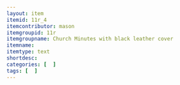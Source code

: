 ```yaml
---
layout: item
itemid: 11r_4
itemcontributor: mason
itemgroupid: 11r
itemgroupname: Church Minutes with black leather cover
itemname: 
itemtype: text
shortdesc: 
categories: [  ]
tags: [  ]
---
```







